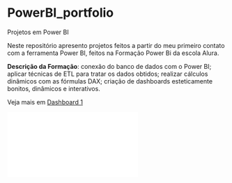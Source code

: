 # PowerBI_portfolio

Projetos em Power BI

Neste repositório apresento projetos feitos a partir do meu primeiro contato com a ferramenta Power BI, feitos na Formação Power Bi da escola Alura.


**Descrição da Formação**: conexão do banco de dados com o Power BI; aplicar técnicas de ETL para tratar os dados obtidos; realizar cálculos dinâmicos com as fórmulas DAX; criação de dashboards esteticamente bonitos, dinâmicos e interativos.


Veja  mais em  [Dashboard 1](https://app.powerbi.com/view?r=eyJrIjoiNmQ3NmYwY2EtMGQ2MC00NzQyLTkyZDItNWQxOTc4NjRlMTc1IiwidCI6ImM1NDJmYTZlLTc1NjMtNDdjMi04N2RjLTFkZDkxNzc4YjJlNiJ9)

![dashboard 1!](/arquivos/dash_3.pdf)


